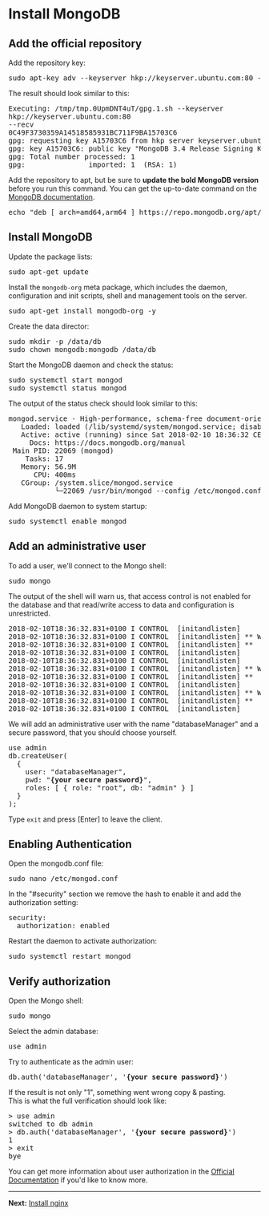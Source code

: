 # Install MongoDB

## Add the official repository

Add the repository key:  
<pre>
sudo apt-key adv --keyserver hkp://keyserver.ubuntu.com:80 --recv 2930ADAE8CAF5059EE73BB4B58712A2291FA4AD5
</pre>

The result should look similar to this:  
<pre>
Executing: /tmp/tmp.0UpmDNT4uT/gpg.1.sh --keyserver
hkp://keyserver.ubuntu.com:80
--recv
0C49F3730359A14518585931BC711F9BA15703C6
gpg: requesting key A15703C6 from hkp server keyserver.ubuntu.com
gpg: key A15703C6: public key "MongoDB 3.4 Release Signing Key &lt;packaging@mongodb.com&gt;" imported
gpg: Total number processed: 1
gpg:               imported: 1  (RSA: 1)
</pre>

Add the repository to apt, but be sure to __update the bold MongoDB version__ before you run this command. You can get the up-to-date command on the [MongoDB documentation](https://docs.mongodb.com/manual/tutorial/install-mongodb-on-ubuntu/#install-mongodb-community-edition).

<pre>
echo "deb [ arch=amd64,arm64 ] https://repo.mongodb.org/apt/ubuntu xenial/mongodb-org/<b>3.6</b> multiverse" | sudo tee /etc/apt/sources.list.d/mongodb-org-<b>3.6</b>.list
</pre>

## Install MongoDB

Update the package lists:  
<pre>
sudo apt-get update
</pre>

Install the ```mongodb-org``` meta package, which includes the daemon, configuration and init scripts, shell and management tools on the server.

<pre>
sudo apt-get install mongodb-org -y
</pre>

Create the data director:  
<pre>
sudo mkdir -p /data/db
sudo chown mongodb:mongodb /data/db
</pre>

Start the MongoDB daemon and check the status:  
<pre>
sudo systemctl start mongod
sudo systemctl status mongod
</pre>

The output of the status check should look similar to this:  
<pre>
mongod.service - High-performance, schema-free document-oriented database
   Loaded: loaded (/lib/systemd/system/mongod.service; disabled; vendor preset: enabled)
   Active: active (running) since Sat 2018-02-10 18:36:32 CET; 1min 3s ago
     Docs: https://docs.mongodb.org/manual
 Main PID: 22069 (mongod)
    Tasks: 17
   Memory: 56.9M
      CPU: 400ms
   CGroup: /system.slice/mongod.service
           └─22069 /usr/bin/mongod --config /etc/mongod.conf
</pre>

Add MongoDB daemon to system startup:  
<pre>
sudo systemctl enable mongod
</pre>

## Add an administrative user

To add a user, we'll connect to the Mongo shell:  
<pre>
sudo mongo
</pre>

The output of the shell will warn us, that access control is not enabled for the database and that read/write access to data and configuration is unrestricted.

<pre>
2018-02-10T18:36:32.831+0100 I CONTROL  [initandlisten]
2018-02-10T18:36:32.831+0100 I CONTROL  [initandlisten] ** WARNING: Access control is not enabled for the database.
2018-02-10T18:36:32.831+0100 I CONTROL  [initandlisten] **          Read and write access to data and configuration is unrestricted.
2018-02-10T18:36:32.831+0100 I CONTROL  [initandlisten]
2018-02-10T18:36:32.831+0100 I CONTROL  [initandlisten]
2018-02-10T18:36:32.831+0100 I CONTROL  [initandlisten] ** WARNING: /sys/kernel/mm/transparent_hugepage/enabled is 'always'.
2018-02-10T18:36:32.831+0100 I CONTROL  [initandlisten] **        We suggest setting it to 'never'
2018-02-10T18:36:32.831+0100 I CONTROL  [initandlisten]
2018-02-10T18:36:32.831+0100 I CONTROL  [initandlisten] ** WARNING: /sys/kernel/mm/transparent_hugepage/defrag is 'always'.
2018-02-10T18:36:32.831+0100 I CONTROL  [initandlisten] **        We suggest setting it to 'never'
2018-02-10T18:36:32.831+0100 I CONTROL  [initandlisten]
</pre>

We will add an administrative user with the name "databaseManager" and a secure password, that you should choose yourself.

<pre>
use admin
db.createUser(
  {
    user: "databaseManager",
    pwd: "<b>{your secure password}</b>",
    roles: [ { role: "root", db: "admin" } ]
  }
);
</pre>

Type ```exit``` and press [Enter] to leave the client.

## Enabling Authentication

Open the mongodb.conf file:  
<pre>
sudo nano /etc/mongod.conf
</pre>

In the "#security" section we remove the hash to enable it and add the authorization setting:  
<pre>
security:
  authorization: enabled
</pre>

Restart the daemon to activate authorization:  
<pre>
sudo systemctl restart mongod
</pre>

## Verify authorization

Open the Mongo shell:  
<pre>
sudo mongo
</pre>

Select the admin database:  
<pre>
use admin
</pre>

Try to authenticate as the admin user:  
<pre>
db.auth('databaseManager', '<b>{your secure password}</b>')
</pre>

If the result is not only "1", something went wrong copy &amp; pasting.  
This is what the full verification should look like:  
<pre>
> use admin
switched to db admin
> db.auth('databaseManager', '<b>{your secure password}</b>')
1
> exit
bye
</pre>

You can get more information about user authorization in the [Official Documentation](https://docs.mongodb.com/manual/tutorial/enable-authentication/#user-administrator) if you'd like to know more.

---
__Next:__ [Install nginx](./install-nginx.md)
